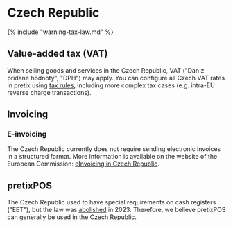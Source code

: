 # Czech Republic

{% include "warning-tax-law.md" %}

## Value-added tax (VAT)

When selling goods and services in the Czech Republic, VAT ("Dan z pridane hodnoty", "DPH") may apply.
You can configure all Czech VAT rates in pretix using [tax rules](../../guides/taxes.md), including more complex tax cases (e.g. intra-EU reverse charge transactions).

## Invoicing

### E-invoicing

The Czech Republic currently does not require sending electronic invoices in a structured format.
More information is available on the website of the European Commission: [eInvoicing in Czech Republic](https://ec.europa.eu/digital-building-blocks/sites/display/DIGITAL/eInvoicing+in+Czech+Republic).

## pretixPOS

The Czech Republic used to have special requirements on cash registers ("EET"), but the law was [abolished](https://financnisprava.gov.cz/en/financial-administration/electronic-records-of-sales) in 2023.
Therefore, we believe pretixPOS can generally be used in the Czech Republic.

